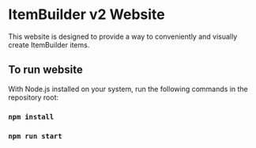 # ItemBuilder v2 Website

This website is designed to provide a way to conveniently and visually create ItemBuilder items.

## To run website

With Node.js installed on your system, run the following commands in the repository root:

### `npm install`
### `npm run start`


